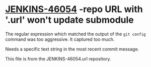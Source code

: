 # [JENKINS-46054](https://issues.jenkins.io/browse/JENKINS-46054) -repo URL with '.url' won't update submodule

The regular expression which matched the output of the `git config`
command was too aggressive. It captured too much.

Needs a specific text string in the most recent commit message.

This file is from the JENKINS-46054.url repository.
